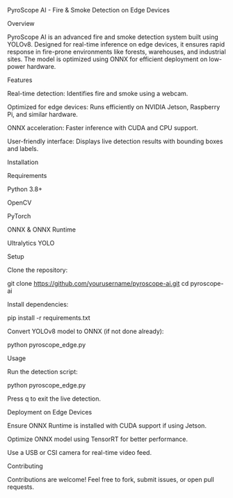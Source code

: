PyroScope AI - Fire & Smoke Detection on Edge Devices

Overview

PyroScope AI is an advanced fire and smoke detection system built using YOLOv8. Designed for real-time inference on edge devices, it ensures rapid response in fire-prone environments like forests, warehouses, and industrial sites. The model is optimized using ONNX for efficient deployment on low-power hardware.

Features

Real-time detection: Identifies fire and smoke using a webcam.

Optimized for edge devices: Runs efficiently on NVIDIA Jetson, Raspberry Pi, and similar hardware.

ONNX acceleration: Faster inference with CUDA and CPU support.

User-friendly interface: Displays live detection results with bounding boxes and labels.

Installation

Requirements

Python 3.8+

OpenCV

PyTorch

ONNX & ONNX Runtime

Ultralytics YOLO

Setup

Clone the repository:

git clone https://github.com/yourusername/pyroscope-ai.git
cd pyroscope-ai

Install dependencies:

pip install -r requirements.txt

Convert YOLOv8 model to ONNX (if not done already):

python pyroscope_edge.py

Usage

Run the detection script:

python pyroscope_edge.py

Press q to exit the live detection.

Deployment on Edge Devices

Ensure ONNX Runtime is installed with CUDA support if using Jetson.

Optimize ONNX model using TensorRT for better performance.

Use a USB or CSI camera for real-time video feed.

Contributing

Contributions are welcome! Feel free to fork, submit issues, or open pull requests.
